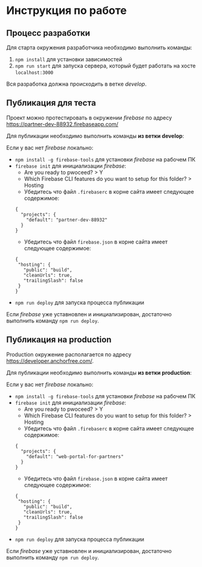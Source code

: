 # Инструкция по работе

## Процесс разработки

Для старта окружения разработчика необходимо выполнить команды:
1. `npm install` для установки зависимостей
2. `npm run start` для запуска сервера, который будет работать на хосте `localhost:3000`

Вся разработка должна происходить в ветке *develop*.

## Публикация для теста

Проект можно протестировать в окружении *firebase* по адресу https://partner-dev-88932.firebaseapp.com/

Для публикации необходимо выполнить команды **из ветки develop**:

Если у вас нет *firebase* локально:

* `npm install -g firebase-tools` для установки *firebase* на рабочем ПК
* `firebase init` для инициализации *firebase*:
    * Are you ready to pwoceed? > Y
    * Which Firebase CLI features do you want to setup for this folder? > Hosting
    * Убедитесь что файл `.firebaserc` в корне сайта имеет следующее содержимое:
    ```
    {
      "projects": {
        "default": "partner-dev-88932"
      }
    }
    ```
    * Убедитесь что файл `firebase.json` в корне сайта имеет следующее содержимое:
    ```
    {
     "hosting": {
       "public": "build",
       "cleanUrls": true,
       "trailingSlash": false
     }
    }
    ```
* `npm run deploy` для запуска процесса публикации

Если *firebase* уже уставновлен и инициализирован, достаточно выполнить команду `npm run deploy`.

## Публикация на production

Production окружение располагается по адресу https://developer.anchorfree.com/.

Для публикации необходимо выполнить команды **из ветки production**:

Если у вас нет *firebase* локально:

* `npm install -g firebase-tools` для установки *firebase* на рабочем ПК
* `firebase init` для инициализации *firebase*:
    * Are you ready to pwoceed? > Y
    * Which Firebase CLI features do you want to setup for this folder? > Hosting
    * Убедитесь что файл `.firebaserc` в корне сайта имеет следующее содержимое:
    ```
    {
      "projects": {
        "default": "web-portal-for-partners"
      }
    }
    ```
    * Убедитесь что файл `firebase.json` в корне сайта имеет следующее содержимое:
    ```
    {
     "hosting": {
       "public": "build",
       "cleanUrls": true,
       "trailingSlash": false
     }
    }
    ```
* `npm run deploy` для запуска процесса публикации

Если *firebase* уже уставновлен и инициализирован, достаточно выполнить команду `npm run deploy`.